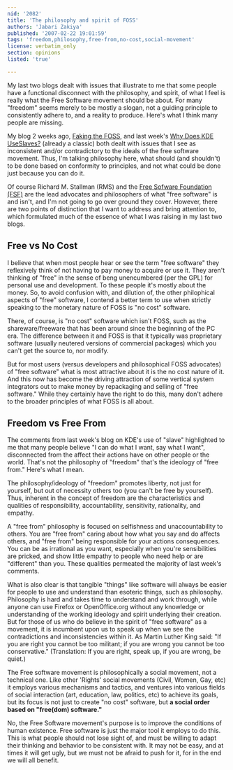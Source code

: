 ```yaml
---
nid: '2082'
title: 'The philosophy and spirit of FOSS'
authors: 'Jabari Zakiya'
published: '2007-02-22 19:01:59'
tags: 'freedom,philosophy,free-from,no-cost,social-movement'
license: verbatim_only
section: opinions
listed: 'true'

---
```

My last two blogs dealt with issues that illustrate to me that some people have a functional disconnect with the philosophy, and spirit, of what I feel is really what the Free Software movement should be about. For many "freedom" seems merely to be mostly a slogan, not a guiding principle to consistently adhere to, and a reality to produce.  Here's what I think many people are missing.

My blog 2 weeks ago, [Faking the FOSS](http://www.freesoftwaremagazine.com/blogs/faking_foss), and last week's [Why Does KDE UseSlaves?](http://www.freesoftwaremagazine.com/node/2075) (already a classic) both dealt with issues that I see as inconsistent and/or contradictory to the ideals of the free software movement. Thus, I'm talking philosophy here, what should (and shouldn't) to be done based on conformity to principles, and not what could be done just because you can do it.

Of course Richard M. Stallman (RMS) and the [Free Sofware Foundation (FSF)](http://www.fsf.org/) are the lead advocates and philosophers of what "free software" is and isn't, and I'm not going to go over ground they cover.  However, there are two points of distinction that I want to address and bring attention to, which formulated much of the essence of what I was raising in my last two blogs.


## Free vs No Cost

I believe that when most people hear or see the term "free software" they reflexively think of not having to pay money to acquire or use it. They aren't thinking of "free" in the sense of beng unencumbered (per the GPL) for personal use and development. To these people it's mostly about the money. So, to avoid confusion with, and dilution of, the other philophical aspects of "free" software, I contend a better term to use when strictly speaking to the monetary nature of FOSS is "no cost" software.

There, of course, is "no cost" software which isn't FOSS, such as the shareware/freeware that has been around since the beginning of the PC era. The difference between it and FOSS is that it typically was proprietary software (usually neutered versions of commercial packages) which you can't get the source to, nor modify.

But for most users (versus developers and philosophical FOSS advocates) of "free software" what is most attractive about it is the no cost nature of it. And this now has become the driving attraction of some vertical system integrators out to make money by repackaging and selling of "free software." While they certainly have the right to do this, many don't adhere to the broader principles of what FOSS is all about.


## Freedom vs Free From

The comments from last week's blog on KDE's use of "slave" highlighted to me that many people believe "I can do what I want, say what I want", disconnected from the affect their actions have on other people or the world. That's not the philosophy of "freedom" that's the ideology of "free from." Here's what I mean.

The philosophy/ideology of "freedom" promotes liberty, not just for yourself, but out of necessity others too (you can't be free by yourself). Thus, inherent in the concept of freedom are the characteristics and qualities of responsibility, accountability, sensitivity, rationality, and empathy. 

A "free from" philosophy is focused on selfishness and unaccountability to others. You are "free from" caring about how what you say and do affects others, and "free from" being responsible for your actions consequences.  You can be as irrational as you want, especially when you're sensibilities are pricked, and show little empathy to people who need help or are "different" than you. These qualities permeated the majority of last week's comments.

What is also clear is that tangible "things" like software will always be easier for people to use and understand than esoteric things, such as philosophy. Philosophy is hard and takes time to understand and work through, while anyone can use Firefox or OpenOffice.org without any knowledge or understanding of the working ideology and spirit underlying their creation. But for those of us who do believe in the spirit of "free software" as a movement, it is incumbent upon us to speak up when we see the contradictions and inconsistencies within it. As Martin Luther King said: "If you are right you cannot be too militant; if you are wrong you cannot be too conservative." (Translation: If you are right, speak up, if you are wrong, be quiet.)

The Free software movement is philosophically a social movement, not a technical one. Like other 'Rights' social movements (Civil, Women, Gay, etc) it employs various mechanisms and tactics, and ventures into various fields of social interaction (art, education, law, politics, etc) to achieve its goals, but its focus is not just to create "no cost" software, but **a social order based on "free(dom) software."**

No, the Free Software movement's purpose is to improve the conditions of human existence. Free software is just the major tool it employs to do this. This is what people should not lose sight of, and must be willing to adapt their thinking and behavior to be consistent with.  It may not be easy, and at times it will get ugly, but we must not be afraid to push for it, for in the end we will all benefit.

